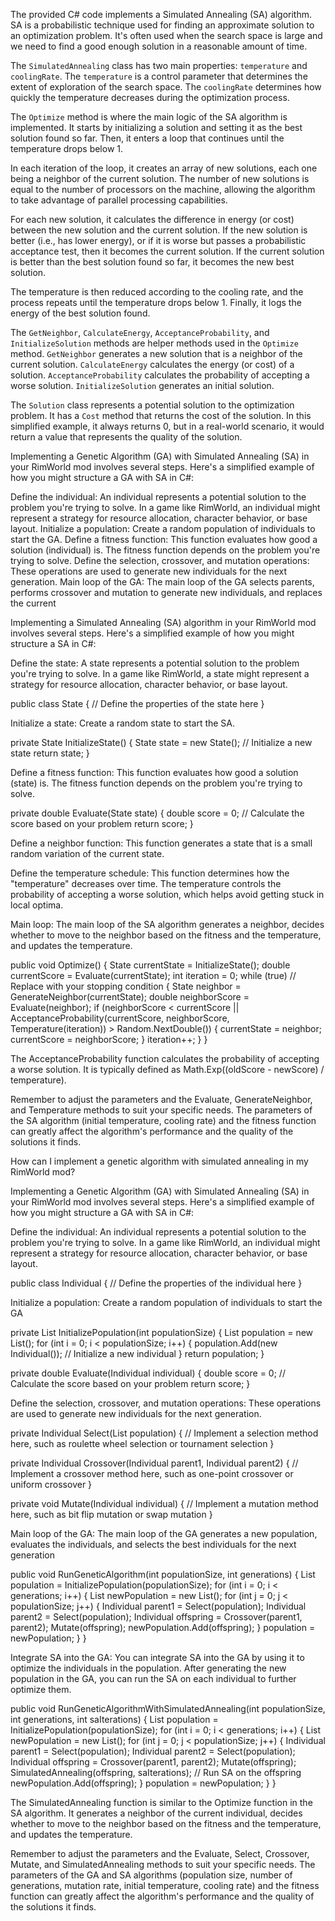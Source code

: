The provided C# code implements a Simulated Annealing (SA) algorithm. SA is a probabilistic technique used for finding an approximate solution to an optimization problem. It's often used when the search space is large and we need to find a good enough solution in a reasonable amount of time.

The `SimulatedAnnealing` class has two main properties: `temperature` and `coolingRate`. The `temperature` is a control parameter that determines the extent of exploration of the search space. The `coolingRate` determines how quickly the temperature decreases during the optimization process.

The `Optimize` method is where the main logic of the SA algorithm is implemented. It starts by initializing a solution and setting it as the best solution found so far. Then, it enters a loop that continues until the temperature drops below 1. 

In each iteration of the loop, it creates an array of new solutions, each one being a neighbor of the current solution. The number of new solutions is equal to the number of processors on the machine, allowing the algorithm to take advantage of parallel processing capabilities. 

For each new solution, it calculates the difference in energy (or cost) between the new solution and the current solution. If the new solution is better (i.e., has lower energy), or if it is worse but passes a probabilistic acceptance test, then it becomes the current solution. If the current solution is better than the best solution found so far, it becomes the new best solution. 

The temperature is then reduced according to the cooling rate, and the process repeats until the temperature drops below 1. Finally, it logs the energy of the best solution found.

The `GetNeighbor`, `CalculateEnergy`, `AcceptanceProbability`, and `InitializeSolution` methods are helper methods used in the `Optimize` method. `GetNeighbor` generates a new solution that is a neighbor of the current solution. `CalculateEnergy` calculates the energy (or cost) of a solution. `AcceptanceProbability` calculates the probability of accepting a worse solution. `InitializeSolution` generates an initial solution.

The `Solution` class represents a potential solution to the optimization problem. It has a `Cost` method that returns the cost of the solution. In this simplified example, it always returns 0, but in a real-world scenario, it would return a value that represents the quality of the solution.

Implementing a Genetic Algorithm (GA) with Simulated Annealing (SA) in your RimWorld mod involves several steps. Here's a simplified example of how you might structure a GA with SA in C#:

Define the individual: An individual represents a potential solution to the problem you're trying to solve. In a game like RimWorld, an individual might represent a strategy for resource allocation, character behavior, or base layout.
Initialize a population: Create a random population of individuals to start the GA.
Define a fitness function: This function evaluates how good a solution (individual) is. The fitness function depends on the problem you're trying to solve.
Define the selection, crossover, and mutation operations: These operations are used to generate new individuals for the next generation.
Main loop of the GA: The main loop of the GA selects parents, performs crossover and mutation to generate new individuals, and replaces the current

Implementing a Simulated Annealing (SA) algorithm in your RimWorld mod involves several steps. Here's a simplified example of how you might structure a SA in C#:

Define the state: A state represents a potential solution to the problem you're trying to solve. In a game like RimWorld, a state might represent a strategy for resource allocation, character behavior, or base layout.

public class State
{
    // Define the properties of the state here
}

Initialize a state: Create a random state to start the SA.

private State InitializeState()
{
    State state = new State(); // Initialize a new state
    return state;
}

Define a fitness function: This function evaluates how good a solution (state) is. The fitness function depends on the problem you're trying to solve.

private double Evaluate(State state)
{
    double score = 0;
    // Calculate the score based on your problem
    return score;
}

Define a neighbor function: This function generates a state that is a small random variation of the current state.

Define the temperature schedule: This function determines how the "temperature" decreases over time. The temperature controls the probability of accepting a worse solution, which helps avoid getting stuck in local optima.

Main loop: The main loop of the SA algorithm generates a neighbor, decides whether to move to the neighbor based on the fitness and the temperature, and updates the temperature.

public void Optimize()
{
    State currentState = InitializeState();
    double currentScore = Evaluate(currentState);
    int iteration = 0;
    while (true) // Replace with your stopping condition
    {
        State neighbor = GenerateNeighbor(currentState);
        double neighborScore = Evaluate(neighbor);
        if (neighborScore < currentScore || AcceptanceProbability(currentScore, neighborScore, Temperature(iteration)) > Random.NextDouble())
        {
            currentState = neighbor;
            currentScore = neighborScore;
        }
        iteration++;
    }
}

The AcceptanceProbability function calculates the probability of accepting a worse solution. It is typically defined as Math.Exp((oldScore - newScore) / temperature).

Remember to adjust the parameters and the Evaluate, GenerateNeighbor, and Temperature methods to suit your specific needs. The parameters of the SA algorithm (initial temperature, cooling rate) and the fitness function can greatly affect the algorithm's performance and the quality of the solutions it finds.

How can I implement a genetic algorithm with simulated annealing in my RimWorld mod?

Implementing a Genetic Algorithm (GA) with Simulated Annealing (SA) in your RimWorld mod involves several steps. Here's a simplified example of how you might structure a GA with SA in C#:

Define the individual: An individual represents a potential solution to the problem you're trying to solve. In a game like RimWorld, an individual might represent a strategy for resource allocation, character behavior, or base layout.

public class Individual
{
    // Define the properties of the individual here
}

Initialize a population: Create a random population of individuals to start the GA

private List<Individual> InitializePopulation(int populationSize)
{
    List<Individual> population = new List<Individual>();
    for (int i = 0; i < populationSize; i++)
    {
        population.Add(new Individual()); // Initialize a new individual
    }
    return population;
}

private double Evaluate(Individual individual)
{
    double score = 0;
    // Calculate the score based on your problem
    return score;
}

Define the selection, crossover, and mutation operations: These operations are used to generate new individuals for the next generation.


private Individual Select(List<Individual> population)
{
    // Implement a selection method here, such as roulette wheel selection or tournament selection
}

private Individual Crossover(Individual parent1, Individual parent2)
{
    // Implement a crossover method here, such as one-point crossover or uniform crossover
}

private void Mutate(Individual individual)
{
    // Implement a mutation method here, such as bit flip mutation or swap mutation
}

Main loop of the GA: The main loop of the GA generates a new population, evaluates the individuals, and selects the best individuals for the next generation

public void RunGeneticAlgorithm(int populationSize, int generations)
{
    List<Individual> population = InitializePopulation(populationSize);
    for (int i = 0; i < generations; i++)
    {
        List<Individual> newPopulation = new List<Individual>();
        for (int j = 0; j < populationSize; j++)
        {
            Individual parent1 = Select(population);
            Individual parent2 = Select(population);
            Individual offspring = Crossover(parent1, parent2);
            Mutate(offspring);
            newPopulation.Add(offspring);
        }
        population = newPopulation;
    }
}

Integrate SA into the GA: You can integrate SA into the GA by using it to optimize the individuals in the population. After generating the new population in the GA, you can run the SA on each individual to further optimize them.

public void RunGeneticAlgorithmWithSimulatedAnnealing(int populationSize, int generations, int saIterations)
{
    List<Individual> population = InitializePopulation(populationSize);
    for (int i = 0; i < generations; i++)
    {
        List<Individual> newPopulation = new List<Individual>();
        for (int j = 0; j < populationSize; j++)
        {
            Individual parent1 = Select(population);
            Individual parent2 = Select(population);
            Individual offspring = Crossover(parent1, parent2);
            Mutate(offspring);
            SimulatedAnnealing(offspring, saIterations); // Run SA on the offspring
            newPopulation.Add(offspring);
        }
        population = newPopulation;
    }
}

The SimulatedAnnealing function is similar to the Optimize function in the SA algorithm. It generates a neighbor of the current individual, decides whether to move to the neighbor based on the fitness and the temperature, and updates the temperature.

Remember to adjust the parameters and the Evaluate, Select, Crossover, Mutate, and SimulatedAnnealing methods to suit your specific needs. The parameters of the GA and SA algorithms (population size, number of generations, mutation rate, initial temperature, cooling rate) and the fitness function can greatly affect the algorithm's performance and the quality of the solutions it finds.